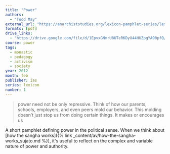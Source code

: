 ```yaml
---
title: "Power"
authors:
  - "Todd May"
external_url: "https://anarchiststudies.org/lexicon-pamphlet-series/lexicon-power/"
formats: [pdf]
drive_links:
  - "https://drive.google.com/file/d/1EpvxGNmrU8UTeRKDyU44HUZpgYA90pfQ/view?usp=drivesdk"
course: power
tags:
  - monastic
  - pedagogy
  - activism
  - society
year: 2012
month: feb
publisher: ias
series: lexicon
number: 1
---
```


> power need not be only repressive. Think of how our parents, schools, employers, and even peers mold our behavior. This molding doesn’t just stop us from doing certain things. It makes or encourages us

A short pamphlet defining power in the political sense. When we think about [how the sangha works]({% link _content/av/how-the-sangha-works_sujato.md %}), it's useful to reflect on the complex and variable nature of power and authority.
